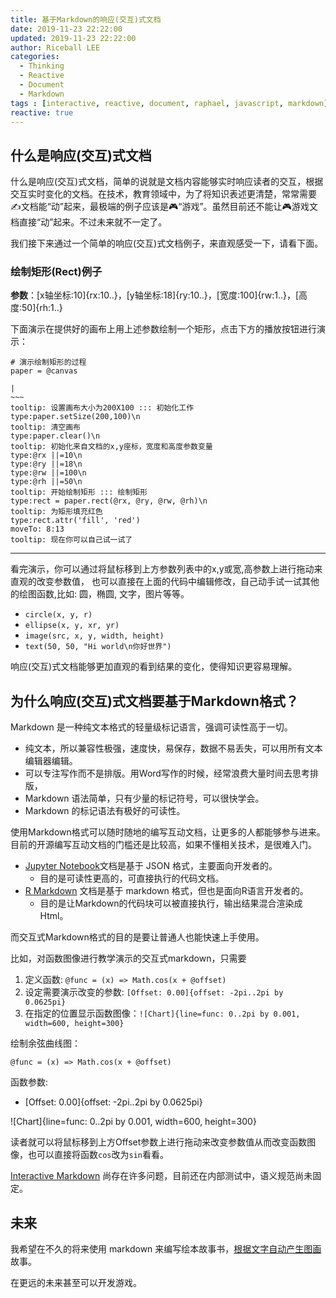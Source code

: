 ```yaml
---
title: 基于Markdown的响应(交互)式文档
date: 2019-11-23 22:22:00
updated: 2019-11-23 22:22:00
author: Riceball LEE
categories:
  - Thinking
  - Reactive
  - Document
  - Markdown
tags : [interactive, reactive, document, raphael, javascript, markdown]
reactive: true
---
```


## 什么是响应(交互)式文档

什么是响应(交互)式文档，简单的说就是文档内容能够实时响应读者的交互，根据交互实时变化的文档。在技术，教育领域中，为了将知识表述更清楚，常常需要✍文档能“动”起来，最极端的例子应该是🎮️“游戏”。虽然目前还不能让🎮️游戏文档直接“动”起来。不过未来就不一定了。

我们接下来通过一个简单的响应(交互)式文档例子，来直观感受一下，请看下面。

<!--more-->

### 绘制矩形(Rect)例子

**参数**：[x轴坐标:10]{rx:10..}，[y轴坐标:18]{ry:10..}，[宽度:100]{rw:1..}，[高度:50]{rh:1..}

下面演示在提供好的画布上用上述参数绘制一个矩形，点击下方的播放按钮进行演示：

```canvas
# 演示绘制矩形的过程
paper = @canvas

|
~~~
tooltip: 设置画布大小为200X100 ::: 初始化工作
type:paper.setSize(200,100)\n
tooltip: 清空画布
type:paper.clear()\n
tooltip: 初始化来自文档的x,y座标，宽度和高度参数变量
type:@rx ||=10\n
type:@ry ||=18\n
type:@rw ||=100\n
type:@rh ||=50\n
tooltip: 开始绘制矩形 ::: 绘制矩形
type:rect = paper.rect(@rx, @ry, @rw, @rh)\n
tooltip: 为矩形填充红色
type:rect.attr('fill', 'red')
moveTo: 8:13
tooltip: 现在你可以自己试一试了
```
----

看完演示，你可以通过将鼠标移到上方参数列表中的x,y或宽,高参数上进行拖动来直观的改变参数值，
也可以直接在上面的代码中编辑修改，自己动手试一试其他的绘图函数,比如: 圆，椭圆, 文字，图片等等。

* `circle(x, y, r)`
* `ellipse(x, y, xr, yr)`
* `image(src, x, y, width, height)`
* `text(50, 50, "Hi world\n你好世界")`


响应(交互)式文档能够更加直观的看到结果的变化，使得知识更容易理解。


## 为什么响应(交互)式文档要基于Markdown格式？

Markdown 是一种纯文本格式的轻量级标记语言，强调可读性高于一切。

* 纯文本，所以兼容性极强，速度快，易保存，数据不易丢失，可以用所有文本编辑器编辑。
* 可以专注写作而不是排版。用Word写作的时候，经常浪费大量时间去思考排版，
* Markdown 语法简单，只有少量的标记符号，可以很快学会。
* Markdown 的标记语法有极好的可读性。

使用Markdown格式可以随时随地的编写互动文档，让更多的人都能够参与进来。目前的开源编写互动文档的门槛还是比较高，如果不懂相关技术，是很难入门。

* [Jupyter Notebook](https://jupyter.org/)文档是基于 JSON 格式，主要面向开发者的。
  * 目的是可读性更高的，可直接执行的代码文档。
* [R Markdown](https://rmarkdown.rstudio.com/) 文档是基于 markdown 格式，但也是面向R语言开发者的。
  * 目的是让Markdown的代码块可以被直接执行，输出结果混合渲染成Html。

而交互式Markdown格式的目的是要让普通人也能快速上手使用。

比如，对函数图像进行教学演示的交互式markdown，只需要

1. 定义函数: `@func = (x) => Math.cos(x + @offset)`
2. 设定需要演示改变的参数: `[Offset: 0.00]{offset: -2pi..2pi by 0.0625pi}`
3. 在指定的位置显示函数图像：`![Chart]{line=func: 0..2pi by 0.001, width=600, height=300}`

绘制余弦曲线图：

    @func = (x) => Math.cos(x + @offset)

函数参数:

* [Offset: 0.00]{offset: -2pi..2pi by 0.0625pi}

![Chart]{line=func: 0..2pi by 0.001, width=600, height=300}

读者就可以将鼠标移到上方Offset参数上进行拖动来改变参数值从而改变函数图像，也可以直接将函数`cos`改为`sin`看看。

[Interactive Markdown](/imarkdown) 尚存在许多问题，目前还在内部测试中，语义规范尚未固定。

## 未来

我希望在不久的将来使用 markdown 来编写绘本故事书，[根据文字自动产生图画](https://medium.com/ai-club-iiitb/text-to-image-synthesis-62eb44e65cd0)故事。

在更远的未来甚至可以开发游戏。
